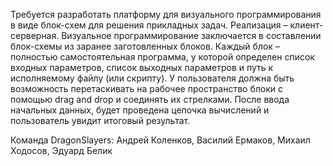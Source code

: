 Требуется разработать платформу для визуального программирования в виде блок-схем для решения прикладных задач. Реализация – клиент-серверная. Визуальное программирование заключается в составлении блок-схемы из заранее заготовленных блоков. Каждый блок – полностью самостоятельная программа, у которой определен список входных параметров, список выходных параметров и путь к исполняемому файлу (или скрипту). У пользователя должна быть возможность перетаскивать на рабочее пространство блоки с помощью drag and drop и соединять их стрелками. После ввода начальных данных, будет проведена цепочка вычислений и пользователь увидит итоговый результат.

Команда DragonSlayers:
Андрей Коленков,
Василий Ермаков,
Михаил Ходосов,
Эдуард Белик
